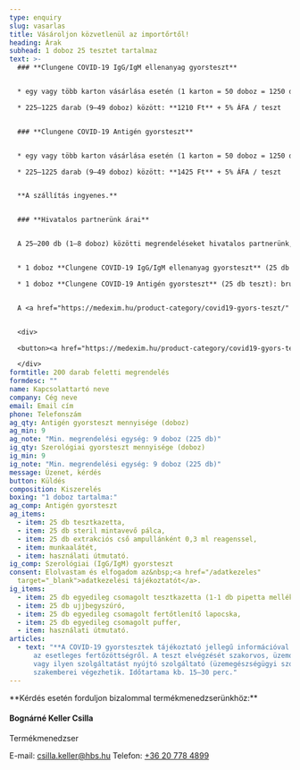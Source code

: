 ```yaml
---
type: enquiry
slug: vasarlas
title: Vásároljon közvetlenül az importőrtől!
heading: Árak
subhead: 1 doboz 25 tesztet tartalmaz
text: >-
  ### **Clungene COVID-19 IgG/IgM ellenanyag gyorsteszt**


  * egy vagy több karton vásárlása esetén (1 karton = 50 doboz = 1250 db): **1110 Ft** + 5% ÁFA / teszt

  * 225–1225 darab (9–49 doboz) között: **1210 Ft** + 5% ÁFA / teszt


  ### **Clungene COVID-19 Antigén gyorsteszt**


  * egy vagy több karton vásárlása esetén (1 karton = 50 doboz = 1250 db): **1325 Ft** + 5% ÁFA / teszt

  * 225–1225 darab (9–49 doboz) között: **1425 Ft** + 5% ÁFA / teszt


  **A szállítás ingyenes.**


  ### **Hivatalos partnerünk árai**


  A 25–200 db (1–8 doboz) közötti megrendeléseket hivatalos partnerünk, a **<a href="https://medexim.hu/product-category/covid19-gyors-teszt/" rel="external noopener" target="_blank">medexim.hu</a> webshop** szolgálja ki.


  * 1 doboz **Clungene COVID-19 IgG/IgM ellenanyag gyorsteszt** (25 db teszthez **25 pufferoldat**): bruttó **38 900 Ft**

  * 1 doboz **Clungene COVID-19 Antigén gyorsteszt** (25 db teszt): bruttó **39 900 Ft**


  A <a href="https://medexim.hu/product-category/covid19-gyors-teszt/" rel="external noopener" target="_blank">medexim.hu</a> webáruházban már elérhető az új **egyedi (1 db-os) kiszerelésű Clungene antigén gyorsteszt is bruttó 2690 Ft-tól.**


  <div>

  <button><a href="https://medexim.hu/product-category/covid19-gyors-teszt/" rel="external noopener" target="_blank">Vásárlás a <u>medexim.hu</u> oldalon</a></button>

  </div>
formtitle: 200 darab feletti megrendelés
formdesc: ""
name: Kapcsolattartó neve
company: Cég neve
email: Email cím
phone: Telefonszám
ag_qty: Antigén gyorsteszt mennyisége (doboz)
ag_min: 9
ag_note: "Min. megrendelési egység: 9 doboz (225 db)"
ig_qty: Szerológiai gyorsteszt mennyisége (doboz)
ig_min: 9
ig_note: "Min. megrendelési egység: 9 doboz (225 db)"
message: Üzenet, kérdés
button: Küldés
composition: Kiszerelés
boxing: "1 doboz tartalma:"
ag_comp: Antigén gyorsteszt
ag_items:
  - item: 25 db tesztkazetta,
  - item: 25 db steril mintavevő pálca,
  - item: 25 db extrakciós cső ampullánként 0,3 ml reagenssel,
  - item: munkaalátét,
  - item: használati útmutató.
ig_comp: Szerológiai (IgG/IgM) gyorsteszt
consent: Elolvastam és elfogadom az&nbsp;<a href="/adatkezeles"
  target="_blank">adatkezelési tájékoztatót</a>.
ig_items:
  - item: 25 db egyedileg csomagolt tesztkazetta (1-1 db pipetta mellékelve)
  - item: 25 db ujjbegyszúró,
  - item: 25 db egyedileg csomagolt fertőtlenítő lapocska,
  - item: 25 db egyedileg csomagolt puffer,
  - item: használati útmutató.
articles:
  - text: "**A COVID-19 gyorstesztek tájékoztató jellegű információval szolgálnak**
      az esetleges fertőzöttségről. A teszt elvégzését szakorvos, üzemorvos,
      vagy ilyen szolgáltatást nyújtó szolgáltató (üzemegészségügyi szolgálat)
      szakemberei végezhetik. Időtartama kb. 15–30 perc."
---
```

<div id="termekmenedzser"></div>
**Kérdés esetén forduljon bizalommal termékmenedzserünkhöz:**

#### Bognárné Keller Csilla

Termékmenedzser

E-mail: <a href="mailto:csilla.keller@hbs.hu" onclick="gtag_report_conversion('mailto:csilla.keller@hbs.hu')">csilla.keller@hbs.hu</a>
Telefon: <a href="tel:+36207784899" onclick="gtag_report_conversion('tel:+36207784899')">+36 20 778 4899</a>